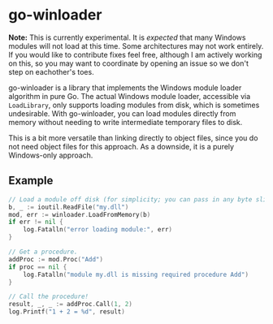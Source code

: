 # go-winloader

**Note:** This is currently experimental. It is *expected* that many Windows modules will not load at this time. Some architectures may not work entirely. If you would like to contribute fixes feel free, although I am actively working on this, so you may want to coordinate by opening an issue so we don't step on eachother's toes.

go-winloader is a library that implements the Windows module loader algorithm in pure Go. The actual Windows module loader, accessible via `LoadLibrary`, only supports loading modules from disk, which is sometimes undesirable. With go-winloader, you can load modules directly from memory without needing to write intermediate temporary files to disk.

This is a bit more versatile than linking directly to object files, since you do not need object files for this approach. As a downside, it is a purely Windows-only approach.

## Example

```go
// Load a module off disk (for simplicity; you can pass in any byte slice.)
b, _ := ioutil.ReadFile("my.dll")
mod, err := winloader.LoadFromMemory(b)
if err != nil {
    log.Fatalln("error loading module:", err)
}

// Get a procedure.
addProc := mod.Proc("Add")
if proc == nil {
    log.Fatalln("module my.dll is missing required procedure Add")
}

// Call the procedure!
result, _, _ := addProc.Call(1, 2)
log.Printf("1 + 2 = %d", result)
```
